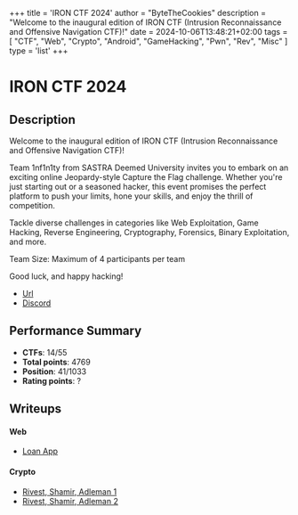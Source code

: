 +++
title = 'IRON CTF 2024'
author = "ByteTheCookies"
description = "Welcome to the inaugural edition of IRON CTF (Intrusion Reconnaissance and Offensive Navigation CTF)!"
date = 2024-10-06T13:48:21+02:00
tags = [
    "CTF",
    "Web",
    "Crypto",
    "Android",
    "GameHacking",
    "Pwn",
    "Rev",
    "Misc"
]
type = 'list'
+++

# IRON CTF 2024

## Description

Welcome to the inaugural edition of IRON CTF (Intrusion Reconnaissance and Offensive Navigation CTF)!

Team 1nf1n1ty from SASTRA Deemed University invites you to embark on an exciting online Jeopardy-style Capture the Flag challenge. Whether you're just starting out or a seasoned hacker, this event promises the perfect platform to push your limits, hone your skills, and enjoy the thrill of competition.

Tackle diverse challenges in categories like Web Exploitation, Game Hacking, Reverse Engineering, Cryptography, Forensics, Binary Exploitation, and more.

Team Size: Maximum of 4 participants per team

Good luck, and happy hacking!

- [Url](https://ctf.1nf1n1ty.team/)
- [Discord](https://discord.com/invite/e6yRKphmuU)

## Performance Summary

- **CTFs**: 14/55
- **Total points**: 4769
- **Position**: 41/1033
- **Rating points**: ?

## Writeups

#### Web

- [Loan App](/writeups/ironctf2024/loan_app.md)

#### Crypto

- [Rivest, Shamir, Adleman 1](/writeups/ironctf2024/rivest_shamir_adleman_1.md)
- [Rivest, Shamir, Adleman 2](/writeups/ironctf2024/rivest_shamir_adleman_2.md)
